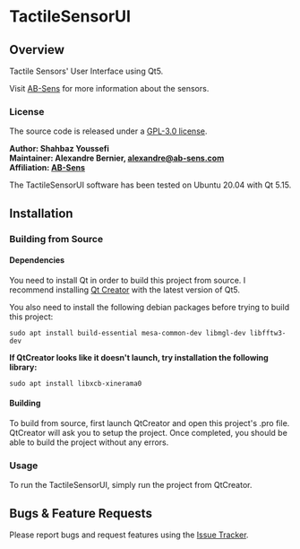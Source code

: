 # TactileSensorUI

## Overview

Tactile Sensors' User Interface using Qt5.

Visit [AB-Sens](https://ab-sens.com) for more information about the sensors.

### License

The source code is released under a [GPL-3.0 license](TactileSensorUI/LICENSE).

**Author: Shahbaz Youssefi<br />
Maintainer: Alexandre Bernier, alexandre@ab-sens.com<br />
Affiliation: [AB-Sens](http://ab-sens.com)**

The TactileSensorUI software has been tested on Ubuntu 20.04 with Qt 5.15.

## Installation

### Building from Source

#### Dependencies

You need to install Qt in order to build this project from source. I recommend installing [Qt Creator](https://www.qt.io/download-qt-installer) with the latest version of Qt5.

You also need to install the following debian packages before trying to build this project:
  
    sudo apt install build-essential mesa-common-dev libmgl-dev libfftw3-dev
    
**If QtCreator looks like it doesn't launch, try installation the following library:**

    sudo apt install libxcb-xinerama0

#### Building

To build from source, first launch QtCreator and open this project's .pro file. QtCreator will ask you to setup the project. Once completed, you should be able to build the project without any errors.

### Usage

To run the TactileSensorUI, simply run the project from QtCreator.

## Bugs & Feature Requests

Please report bugs and request features using the [Issue Tracker](https://github.com/alexandre-bernier/TactileSensorUI/issues).
